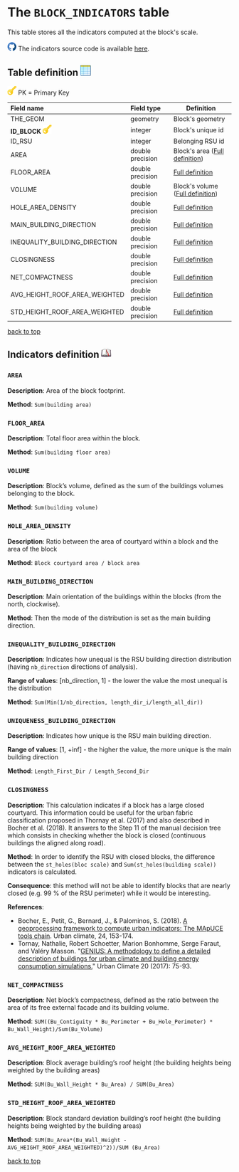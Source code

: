 # The `BLOCK_INDICATORS` table

This table stores all the indicators computed at the block's scale.

![](../images/icons/github.png) The indicators source code is available [here](https://github.com/orbisgis/geoclimate/blob/master/geoindicators/src/main/groovy/org/orbisgis/geoindicators/BlockIndicators.groovy).

## Table definition ![](../images/icons/table.png)

![](../images/icons/pk.png) PK = Primary Key

| Field name   | Field type       | Definition         |
| :----------- | :--------------- | ------------------ |
| THE_GEOM       | geometry          | Block's geometry |
| **ID_BLOCK** ![](../images/icons/pk.png) | integer | Block's unique id    |
| ID_RSU | integer | Belonging RSU id |
| AREA | double precision | Block's area ([Full definition](#AREA)) |
| FLOOR_AREA | double precision | [Full definition](#FLOOR_AREA) |
| VOLUME | double precision | Block's volume ([Full definition](#VOLUME)) |
| HOLE_AREA_DENSITY | double precision |  [Full definition](#HOLE_AREA_DENSITY) |
| MAIN_BUILDING_DIRECTION | double precision |  [Full definition](#MAIN_BUILDING_DIRECTION) |
| INEQUALITY_BUILDING_DIRECTION | double precision | [Full definition](#INEQUALITY_BUILDING_DIRECTION) |
| CLOSINGNESS | double precision |  [Full definition](#CLOSINGNESS) |
| NET_COMPACTNESS | double precision | [Full definition](#NET_COMPACTNESS) |
| AVG_HEIGHT_ROOF_AREA_WEIGHTED | double precision |  [Full definition](#AVG_HEIGHT_ROOF_AREA_WEIGHTED) |
| STD_HEIGHT_ROOF_AREA_WEIGHTED | double precision |  [Full definition](#STD_HEIGHT_ROOF_AREA_WEIGHTED) |

[back to top](#the-block_indicators-table)



## Indicators definition  ![](../images/icons/dico.png)


### `AREA`

**Description**: Area of the block footprint.

**Method**: `Sum(building area)`



### `FLOOR_AREA`

**Description**: Total floor area within the block.

**Method**: `Sum(building floor area) `



### `VOLUME`

**Description**: Block’s volume, defined as the sum of the buildings volumes belonging to the block.

**Method**: `Sum(building volume)`



### `HOLE_AREA_DENSITY`

**Description**: Ratio between the area of courtyard within a block and the area of the block

**Method**: `Block courtyard area / block area `



### `MAIN_BUILDING_DIRECTION`

**Description**: Main orientation of the buildings within the blocks (from the north, clockwise).

**Method**: Then the mode of the distribution is set as the main building direction.



### `INEQUALITY_BUILDING_DIRECTION`

**Description**: Indicates how unequal is the RSU building direction distribution (having `nb_direction` directions of analysis).

**Range of values**: [nb_direction, 1] - the lower the value the most unequal is the distribution

**Method**: `Sum(Min(1/nb_direction, length_dir_i/length_all_dir))`



### `UNIQUENESS_BUILDING_DIRECTION`

**Description**: Indicates how unique is the RSU main building direction.

**Range of values**: [1, +inf] - the higher the value, the more unique is the main building direction

**Method**: `Length_First_Dir / Length_Second_Dir `



### `CLOSINGNESS`

**Description**:  This calculation indicates if a block has a large closed courtyard. This information could be useful for the urban fabric classification proposed in Thornay et al. (2017) and also described in Bocher et al. (2018). It answers to the Step 11 of the manual decision tree which consists in checking whether the block is closed (continuous buildings the aligned along road).

**Method**: In order to identify the RSU with closed blocks, the difference between the `st_holes(bloc scale)` and `Sum(st_holes(building scale))` indicators is calculated.

**Consequence**: this method will not be able to identify blocks that are nearly closed (e.g. 99 % of the RSU perimeter) while it would be interesting.

**References**:

- Bocher, E., Petit, G., Bernard, J., & Palominos, S. (2018). [A geoprocessing framework to compute urban indicators: The MApUCE tools chain](https://www.sciencedirect.com/science/article/pii/S2212095518300117). Urban climate, 24, 153-174.
- Tornay, Nathalie, Robert Schoetter, Marion Bonhomme, Serge Faraut, and Valéry Masson. "[GENIUS: A methodology to define a detailed description of buildings for urban climate and building energy consumption simulations.](https://www.sciencedirect.com/science/article/pii/S2212095517300214)" Urban Climate 20 (2017): 75-93.



### `NET_COMPACTNESS`

**Description**: Net block’s compactness, defined as the ratio between the area of its free external facade and its building volume.

**Method**: `SUM((Bu_Contiguity * Bu_Perimeter + Bu_Hole_Perimeter) * Bu_Wall_Height)/Sum(Bu_Volume)`



### `AVG_HEIGHT_ROOF_AREA_WEIGHTED`

**Description**: Block average building’s roof height (the building heights being weighted by the building areas)

**Method**: `SUM(Bu_Wall_Height * Bu_Area) / SUM(Bu_Area)`



### `STD_HEIGHT_ROOF_AREA_WEIGHTED`

**Description**: Block standard deviation building’s roof height (the building heights being weighted by the building areas)

**Method**: `SUM(Bu_Area*(Bu_Wall_Height - AVG_HEIGHT_ROOF_AREA_WEIGHTED)^2))/SUM (Bu_Area)`



[back to top](#the-block_indicators-table)